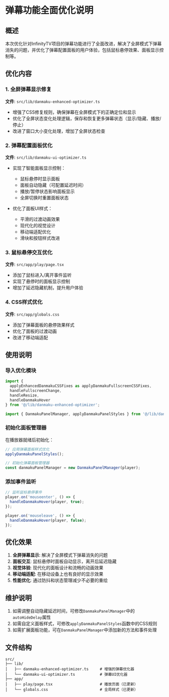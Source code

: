 # 弹幕功能全面优化说明

## 概述

本次优化针对InfinityTV项目的弹幕功能进行了全面改进，解决了全屏模式下弹幕消失的问题，并优化了弹幕配置面板的用户体验，包括鼠标悬停效果、面板显示控制等。

## 优化内容

### 1. 全屏弹幕显示修复

**文件**: `src/lib/danmaku-enhanced-optimizer.ts`

- 增强了CSS修复规则，确保弹幕在全屏模式下的正确定位和显示
- 优化了全屏状态变化处理逻辑，保存和恢复更多弹幕状态（显示/隐藏、播放/停止）
- 改进了窗口大小变化处理，增加了全屏状态检查

### 2. 弹幕配置面板优化

**文件**: `src/lib/danmaku-ui-optimizer.ts`

- 实现了智能面板显示控制：
  - 鼠标悬停时显示面板
  - 面板自动隐藏（可配置延迟时间）
  - 播放/暂停状态影响面板显示
  - 全屏切换时重置面板状态

- 优化了面板UI样式：
  - 平滑的过渡动画效果
  - 现代化的视觉设计
  - 移动端适配优化
  - 滑块和按钮样式改进

### 3. 鼠标悬停交互优化

**文件**: `src/app/play/page.tsx`

- 添加了鼠标进入/离开事件监听
- 实现了悬停时的面板显示控制
- 增加了延迟隐藏机制，提升用户体验

### 4. CSS样式优化

**文件**: `src/app/globals.css`

- 添加了弹幕面板的悬停效果样式
- 优化了面板的过渡动画
- 改进了移动端适配

## 使用说明

### 导入优化模块

```typescript
import { 
  applyEnhancedDanmakuCSSFixes as applyDanmakuFullscreenCSSFixes, 
  handleFullscreenChange, 
  handleResize,
  handleDanmakuHover 
} from '@/lib/danmaku-enhanced-optimizer';

import { DanmakuPanelManager, applyDanmakuPanelStyles } from '@/lib/danmaku-ui-optimizer';
```

### 初始化面板管理器

在播放器就绪后初始化：

```typescript
// 应用弹幕面板样式优化
applyDanmakuPanelStyles();

// 初始化弹幕面板管理器
const danmakuPanelManager = new DanmakuPanelManager(player);
```

### 添加事件监听

```typescript
// 监听鼠标悬停事件
player.on('mouseenter', () => {
  handleDanmakuHover(player, true);
});

player.on('mouseleave', () => {
  handleDanmakuHover(player, false);
});
```

## 优化效果

1. **全屏弹幕显示**: 解决了全屏模式下弹幕消失的问题
2. **面板交互**: 鼠标悬停时面板自动显示，离开后延迟隐藏
3. **视觉体验**: 现代化的面板设计和流畅的动画效果
4. **移动端适配**: 在移动设备上也有良好的显示效果
5. **性能优化**: 通过防抖和状态管理减少不必要的重绘

## 维护说明

1. 如需调整自动隐藏延迟时间，可修改`DanmakuPanelManager`中的`autoHideDelay`属性
2. 如需自定义面板样式，可修改`applyDanmakuPanelStyles`函数中的CSS规则
3. 如需扩展面板功能，可在`DanmakuPanelManager`中添加新的方法和事件处理

## 文件结构

```
src/
├── lib/
│   ├── danmaku-enhanced-optimizer.ts     # 增强的弹幕优化器
│   └── danmaku-ui-optimizer.ts           # 弹幕UI优化器
├── app/
│   ├── play/page.tsx                     # 播放页面（已更新）
│   └── globals.css                       # 全局样式（已更新）
```